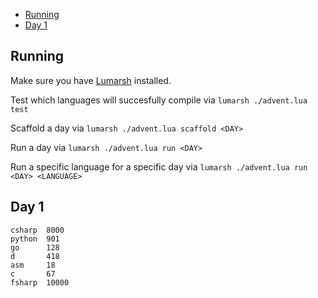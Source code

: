 - [Running](#running)
- [Day 1](#day-1)

## Running

Make sure you have [Lumarsh](https://github.com/BradleyChatha/lumarsh) installed.

Test which languages will succesfully compile via `lumarsh ./advent.lua test`

Scaffold a day via `lumarsh ./advent.lua scaffold <DAY>`

Run a day via `lumarsh ./advent.lua run <DAY>`

Run a specific language for a specific day via `lumarsh ./advent.lua run <DAY> <LANGUAGE>`

## Day 1

```
csharp  8000
python  901
go      128
d       418
asm     18
c       67
fsharp  10000
```